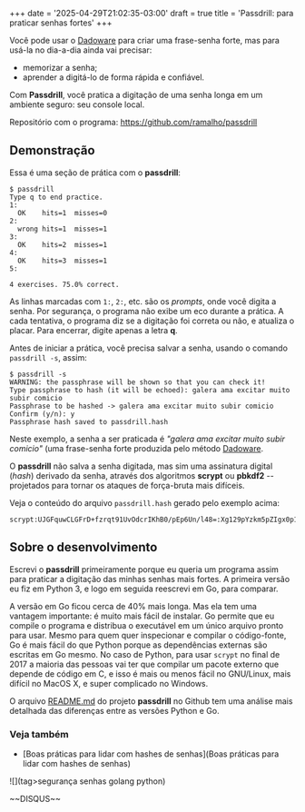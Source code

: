 +++
date = '2025-04-29T21:02:35-03:00'
draft = true
title = 'Passdrill: para praticar senhas fortes'
+++

Você pode usar o [Dadoware](/dadoware/Dadoware) para criar uma
frase-senha forte, mas para usá-la no dia-a-dia ainda vai precisar:

- memorizar a senha;
- aprender a digitá-lo de forma rápida e confiável.

Com **Passdrill**, você pratica a digitação de uma senha longa
em um ambiente seguro: seu console local.

Repositório com o programa: <https://github.com/ramalho/passdrill>

## Demonstração

Essa é uma seção de prática com o **passdrill**:

    $ passdrill
    Type q to end practice.
    1:
      OK    hits=1  misses=0
    2:
      wrong hits=1  misses=1
    3:
      OK    hits=2  misses=1
    4:
      OK    hits=3  misses=1
    5:

    4 exercises. 75.0% correct.

As linhas marcadas com `1:`, `2:`, etc. são os *prompts*, onde você
digita a senha. Por segurança, o programa não exibe um eco durante a
prática. A cada tentativa, o programa diz se a digitação foi correta ou
não, e atualiza o placar. Para encerrar, digite apenas a letra **q**.

Antes de iniciar a prática, você precisa salvar a senha, usando o
comando `passdrill -s`, assim:

    $ passdrill -s
    WARNING: the passphrase will be shown so that you can check it!
    Type passphrase to hash (it will be echoed): galera ama excitar muito subir comicio
    Passphrase to be hashed -> galera ama excitar muito subir comicio
    Confirm (y/n): y
    Passphrase hash saved to passdrill.hash

Neste exemplo, a senha a ser praticada é *\"galera ama excitar muito
subir comicio\"* (uma frase-senha forte produzida pelo método
[Dadoware](/dadoware/Dadoware).

O **passdrill** não salva a senha digitada, mas sim uma assinatura
digital (*hash*) derivado da senha, através dos algoritmos **scrypt** ou
**pbkdf2** \-- projetados para tornar os ataques de força-bruta mais
difíceis.

Veja o conteúdo do arquivo `passdrill.hash` gerado pelo exemplo acima:

    scrypt:UJGFquwCLGFrD+fzrqt91UvOdcrIKhB0/pEp6Un/l48=:Xg129pYzkm5pZIgx0p1SFf6bmFCvrFB5jNGxd/Y4oB+TU/tZXWraD+g7Ui0A8t4dN4CuzYXFp9+TuOLdPlzwlg==

## Sobre o desenvolvimento

Escrevi o **passdrill** primeiramente porque eu queria um programa assim
para praticar a digitação das minhas senhas mais fortes. A primeira
versão eu fiz em Python 3, e logo em seguida reescrevi em Go, para
comparar.

A versão em Go ficou cerca de 40% mais longa. Mas ela tem uma vantagem
importante: é muito mais fácil de instalar. Go permite que eu compile o
programa e distribua o executável em um único arquivo pronto para usar.
Mesmo para quem quer inspecionar e compilar o código-fonte, Go é mais
fácil do que Python porque as dependências externas são escritas em Go
mesmo. No caso de Python, para usar `scrypt` no final de 2017 a maioria
das pessoas vai ter que compilar um pacote externo que depende de código
em C, e isso é mais ou menos fácil no GNU/Linux, mais difícil no MacOS
X, e super complicado no Windows.

O arquivo
[README.md](https://github.com/ramalho/passdrill/blob/master/README.md)
do projeto **passdrill** no Github tem uma análise mais detalhada das
diferenças entre as versões Python e Go.

### Veja também

-   [Boas práticas para lidar com hashes de senhas](Boas práticas para lidar com hashes de senhas)

![](tag>segurança senhas golang python)

\~\~DISQUS\~\~
